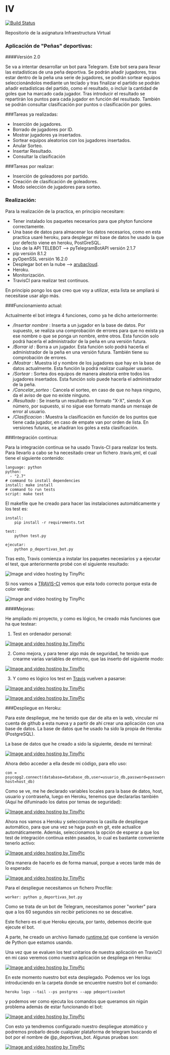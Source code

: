 # IV    
[![Build Status](https://travis-ci.org/rubenjo7/IV.svg?branch=master)](https://travis-ci.org/rubenjo7/IV)

Repositorio de la asignatura Infraestructura Virtual

<h3>Aplicación de "Peñas" deportivas:</h3>
####Versión 2.0

Se va a intentar desarrollar un bot para Telegram. Este bot sera para llevar las estadísticas de una peña deportiva. Se podrán añadir jugadores, tras estar dentro de la peña una serie de jugadores, se podrán sortear equipos seleccionándolos mediante un teclado y tras finalizar el partido se podrán añadir estadísticas del partido, como el resultado, o incluir la cantidad de goles que ha marcado cada jugador. Tras introducir el resultado se repartirán los puntos para cada jugador en función del resultado. También se podrán consultar clasificación por puntos o clasificación por goles.

###Tareas ya realizadas:

- Inserción de jugadores.
- Borrado de jugadores por ID.
- Mostrar jugadores ya insertados.
- Sortear equipos aleatorios con los jugadores insertados.
- Anular Sorteo.
- Insertar Resultado.
- Consultar la clasificación

###Tareas por realizar:

- Inserción de goleadores por partido.
- Creación de clasificación de goleadores.
- Modo selección de jugadores para sorteo.

<h3>Realización:</h3>

Para la realización de la practica, en principio necesitare:

* Tener instalado los paquetes necesarios para que phyton funcione correctamente.
* Una base de datos para almacenar los datos necesarios, como en esta practica usaré heroku, para desplegar mi base de datos he usado la que por defecto viene en heroku, PostGreSQL.
* Uso de la API TELEBOT --> pyTelegramBotAPI versión 2.1.7
* pip versión 8.1.2
* pyOpenSSL versión 16.2.0
* Desplegar bot en la nube -->  [arubacloud](https://www.arubacloud.es/vps/tipos-virtual-private-server.aspx).
* Heroku.
* Monitorización.
* TravisCI para realizar test continuos.

En principio pongo los que creo que voy a utilizar, esta lista se ampliará si necesitase usar algo más.

###Funcionamiento actual:

Actualmente el bot integra 4 funciones, como ya he dicho anteriormente:

  * _/Insertar nombre_ : Inserta a un jugador en la base de datos. Por supuesto, se realiza una comprobación de errores para que no exista ya ese nombre o que se ponga un nombre, entre otros. Esta función solo podrá hacerla el administrador de la peña en una versión futura.
  * _/Borrar id_ : Borra a un jugador. Esta función solo podrá hacerla el administrador de la peña en una versión futura. También tiene su comprobación de errores.
  * _/Mostrar_ : Muestra id y nombre de los jugadores que hay en la base de datos actualmente. Esta función la podrá realizar cualquier usuario.
  * _/Sortear_ : Sortea dos equipos de manera aleatoria entre todos los jugadores insertados. Esta función solo puede hacerla el administrador de la peña.
  * _/Cancelar_sorteo_ : Cancela el sorteo, en caso de que no haya ninguno, da el aviso de que no existe ninguno.
  * _/Resultado_ : Se inserta un resultado en formato "X-X", siendo X un número, por supuesto, si no sigue ese formato manda un mensaje de error al usuario.
  * _/Clasificacion_ : Muestra la clasificación en función de los puntos que tiene cada jugador, en caso de empate van por orden de lista. En versiones futuras, se añadiran los goles a esta clasificación.

###Integración continua:

Para la integración continua se ha usado Travis-CI para realizar los tests. Para llevarlo a cabo se ha necesitado crear un fichero .travis.yml, el cual tiene el siguiente contenido:

    language: python
    python:
      - "2.7"
    # command to install dependencies
    install: make install
    # command to run tests
    script: make test

El makefile que he creado para hacer las instalaciones automáticamente y los test es:

    install:
    	pip install -r requirements.txt

    test:
    	python test.py

    ejecutar:
    	python p_deportivas_bot.py

Tras esto, Travis comienza a instalar los paquetes necesiarios y a ejecutar el test, que anteriormente probé con el siguiente resultado:

<img src="http://i66.tinypic.com/f9iop0.png" border="0" alt="Image and video hosting by TinyPic">

Si nos vamos a [TRAVIS-CI](https://travis-ci.org/rubenjo7/IV) vemos que esta todo correcto porque esta de color verde:

<img src="http://i65.tinypic.com/2r2btk3.png" border="0" alt="Image and video hosting by TinyPic">

####Mejoras:

He ampliado mi proyecto, y como es lógico, he creado más funciones que ha que testear:

1. Test en ordenador personal:

<a href="http://es.tinypic.com?ref=x4jes4" target="_blank"><img src="http://i66.tinypic.com/x4jes4.png" border="0" alt="Image and video hosting by TinyPic"></a>

2. Como mejora, y para tener algo más de seguridad, he tenido que crearme varias variables de entorno, que las inserto del siguiente modo:

<a href="http://es.tinypic.com?ref=d7051" target="_blank"><img src="http://i64.tinypic.com/d7051.png" border="0" alt="Image and video hosting by TinyPic"></a>

3. Y como es lógico los test en [Travis](https://travis-ci.org/rubenjo7/IV/builds/174616898) vuelven a pasarse:

<a href="http://es.tinypic.com?ref=2z8x07t" target="_blank"><img src="http://i63.tinypic.com/2z8x07t.png" border="0" alt="Image and video hosting by TinyPic"></a>

<a href="http://es.tinypic.com?ref=2wdosq9" target="_blank"><img src="http://i64.tinypic.com/2wdosq9.png" border="0" alt="Image and video hosting by TinyPic"></a>

###Despliegue en Heroku:

Para este despliegue, me he tenido que dar de alta en la web, vincular mi cuenta de github a esta nueva y a partir de ahí crear una aplicación con una base de datos. La base de datos que he usado ha sido la propia de Heroku (PostgreSQL).

La base de datos que he creado a sido la siguiente, desde mi terminal:

<a href="http://es.tinypic.com?ref=110x94y" target="_blank"><img src="http://i63.tinypic.com/110x94y.png" border="0" alt="Image and video hosting by TinyPic"></a>

Ahora debo acceder a ella desde mi código, para ello uso:

    con = psycopg2.connect(database=database_db,user=usuario_db,password=password_db, host=host_db)


Como se ve, me he declarado variables locales para la base de datos, host, usuario y contraseña, luego en Heroku, tenemos que declararlas también (Aquí he difuminado los datos por temas de seguridad):

<a href="http://es.tinypic.com?ref=2rrwa34" target="_blank"><img src="http://i65.tinypic.com/2rrwa34.png" border="0" alt="Image and video hosting by TinyPic"></a>

Ahora nos vamos a Heroku y seleccionamos la casilla de despliegue automático, para que una vez se haga push en git, este actualice automáticamente. Además, seleccionamos la opción de esperar a que los test de integración continua estén pasados, lo cual es bastante conveniente tenerlo activo:

<a href="http://es.tinypic.com?ref=20qgpyf" target="_blank"><img src="http://i68.tinypic.com/20qgpyf.png" border="0" alt="Image and video hosting by TinyPic"></a>

Otra manera de hacerlo es de forma manual, porque a veces tarde más de lo esperado:

<a href="http://es.tinypic.com?ref=1zzo006" target="_blank"><img src="http://i63.tinypic.com/1zzo006.png" border="0" alt="Image and video hosting by TinyPic"></a>

Para el despliegue necesitamos un fichero Procfile:

    worker: python p_deportivas_bot.py

Como se trata de un bot de Telegram, necesitamos poner "worker" para que a los 60 segundos sin recibir peticiones no se descative.

Este fichero es el que Heroku ejecuta, por tanto, debemos decirle que ejecute el bot.

A parte, he creado un archivo llamado [runtime.txt](https://github.com/rubenjo7/IV/blob/master/runtime.txt) que contiene la versión de Python que estamos usando.

Una vez que se evaluen los test unitarios de nuestra aplicación en TravisCI en mi caso veremos como nuestra aplicación se despliega en Heroku:

<a href="http://es.tinypic.com?ref=21l0nrp" target="_blank"><img src="http://i66.tinypic.com/21l0nrp.png" border="0" alt="Image and video hosting by TinyPic"></a>

En este momento nuestro bot esta desplegado. Podemos ver los logs introduciendo en la carpeta donde se encuentre nuestro bot el comando:

    heroku logs --tail --ps postgres --app pdeportivasbot

y podemos ver como ejecuta los comandos que queramos sin nigún problema además de estar funcionando el bot:

<a href="http://es.tinypic.com?ref=263ftxk" target="_blank"><img src="http://i63.tinypic.com/263ftxk.png" border="0" alt="Image and video hosting by TinyPic"></a>

Con esto ya tendremos configurado nuestro despliegue atomático y podremos probarlo desde cualquier plataforma de telegram buscando el bot por el nombre de @p_deportivas_bot. Algunas pruebas son:

<a href="http://es.tinypic.com?ref=157ovfd" target="_blank"><img src="http://i68.tinypic.com/157ovfd.png" border="0" alt="Image and video hosting by TinyPic"></a>
